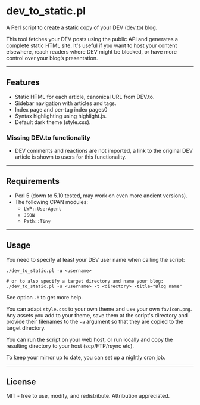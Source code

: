 # dev_to_static.pl

A Perl script to create a static copy of your DEV (dev.to) blog.

This tool fetches your DEV posts using the public API and generates a complete static HTML site.
It's useful if you want to host your content elsewhere, reach readers where DEV might be blocked, or have more control over your blog’s presentation.

---

## Features

- Static HTML for each article, canonical URL from DEV.to.
- Sidebar navigation with articles and tags.
- Index page and per-tag index pages0
- Syntax highlighting using highlight.js.
- Default dark theme (style.css).

### Missing DEV.to functionality

- DEV comments and reactions are not imported, a link to the original DEV article is shown to users for this functionality.

---

## Requirements

- Perl 5 (down to 5.10 tested, may work on even more ancient versions).
- The following CPAN modules:
  - `LWP::UserAgent`
  - `JSON`
  - `Path::Tiny`

---

## Usage

You need to specify at least your DEV user name when calling the script:

```
./dev_to_static.pl -u <username>

# or to also specify a target directory and name your blog:
./dev_to_static.pl -u <username> -t <directory> -title="Blog name"
```

See option `-h` to get more help.

You can adapt `style.css` to your own theme and use your own `favicon.png`. Any assets you add to your theme, save them at the script's directory and provide their filenames to the `-a` argument so that they are copied to the target directory.

You can run the script on your web host, or run locally and copy the resulting directory to your host (scp/FTP/rsync etc).

To keep your mirror up to date, you can set up a nightly cron job.

---

## License

MIT - free to use, modify, and redistribute. Attribution appreciated.
